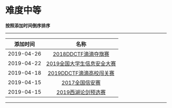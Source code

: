 # 难度中等

**按照添加时间倒序排序**  

---

|添加时间| 名称 | 
|:---:|:---:|
| 2019-04-26|[2018DDCTF滴滴夺旗赛](/articals/2018ddctf.html)|
| 2019-04-22|[2019全国大学生信息安全大赛](/articals/2019national.html)|
| 2019-04-18|[2019DDCTF滴滴高校闯关赛](/articals/2019ddctf.html)|
|2019-04-15|[2017全国信安赛](/articals/2017national.html)|
|2019-04-15|[2019西湖论剑预选赛](/articals/xihulunjian2019.html)|

---

